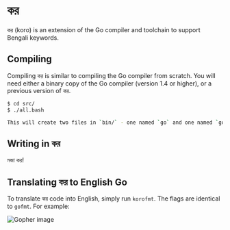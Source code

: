 #  কর

 কর (koro) is an extension of the Go compiler and toolchain to support Bengali keywords.



## Compiling

Compiling কর is similar to compiling the Go compiler from scratch. You will need either a binary copy of the Go compiler (version 1.4 or higher), or a previous version of কর. 

```sh
$ cd src/
$ ./all.bash

This will create two files in `bin/` - one named `go` and one named `gofmt`. It is recommended to rename or symlink these to `koro` and `korofmt` before adding them to your path to avoid confusion; however, these can be used to compile English Go code as well.

```

## Writing in কর



মজা কর!

## Translating কর to English Go


To translate কর code into English, simply run `korofmt`. The flags are identical to `gofmt`. For example:








![Gopher image](doc/gopher/biplane.jpg)
